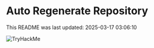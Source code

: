 # Auto Regenerate Repository

This README was last updated: 2025-03-17 03:06:10

 ![TryHackMe](https://tryhackme.com/badge/533634)